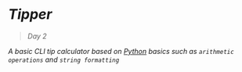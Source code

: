 # _Tipper_
> _Day 2_

_A basic CLI tip calculator based on [Python](https://www.python.org) basics such as `arithmetic operations` and `string formatting`_
